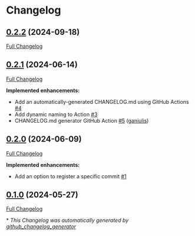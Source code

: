 # Changelog

## [0.2.2](https://github.com/ganiulis/register-action/tree/0.2.2) (2024-09-18)

[Full Changelog](https://github.com/ganiulis/register-action/compare/0.2.1...0.2.2)

## [0.2.1](https://github.com/ganiulis/register-action/tree/0.2.1) (2024-06-14)

[Full Changelog](https://github.com/ganiulis/register-action/compare/0.2.0...0.2.1)

**Implemented enhancements:**

- Add an automatically-generated CHANGELOG.md using GitHub Actions [\#4](https://github.com/ganiulis/register-action/issues/4)
- Add dynamic naming to Action [\#3](https://github.com/ganiulis/register-action/issues/3)
- CHANGELOG.md generator GitHub Action [\#5](https://github.com/ganiulis/register-action/pull/5) ([ganiulis](https://github.com/ganiulis))

## [0.2.0](https://github.com/ganiulis/register-action/tree/0.2.0) (2024-06-09)

[Full Changelog](https://github.com/ganiulis/register-action/compare/0.1.0...0.2.0)

**Implemented enhancements:**

- Add an option to register a specific commit [\#1](https://github.com/ganiulis/register-action/issues/1)

## [0.1.0](https://github.com/ganiulis/register-action/tree/0.1.0) (2024-05-27)

[Full Changelog](https://github.com/ganiulis/register-action/compare/e451d9b1ce5a65f7a33faba9974e399b99471250...0.1.0)



\* *This Changelog was automatically generated by [github_changelog_generator](https://github.com/github-changelog-generator/github-changelog-generator)*
